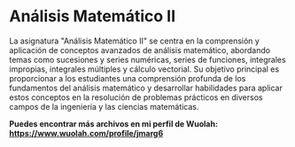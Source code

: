 # Análisis Matemático II

La asignatura "Análisis Matemático II" se centra en la comprensión y aplicación de conceptos avanzados de análisis matemático, abordando temas como sucesiones y series numéricas, series de funciones, integrales impropias, integrales múltiples y cálculo vectorial. Su objetivo principal es proporcionar a los estudiantes una comprensión profunda de los fundamentos del análisis matemático y desarrollar habilidades para aplicar estos conceptos en la resolución de problemas prácticos en diversos campos de la ingeniería y las ciencias matemáticas.

**Puedes encontrar más archivos en mi perfil de Wuolah: https://www.wuolah.com/profile/jmarg6**
